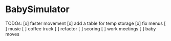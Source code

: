 # BabySimulator

TODOs:
[x] faster movement
[x] add a table for temp storage
[x] fix menus
[ ] music
[ ] coffee truck
[ ] refactor
[ ] scoring
[ ] work meetings
[ ] baby moves
